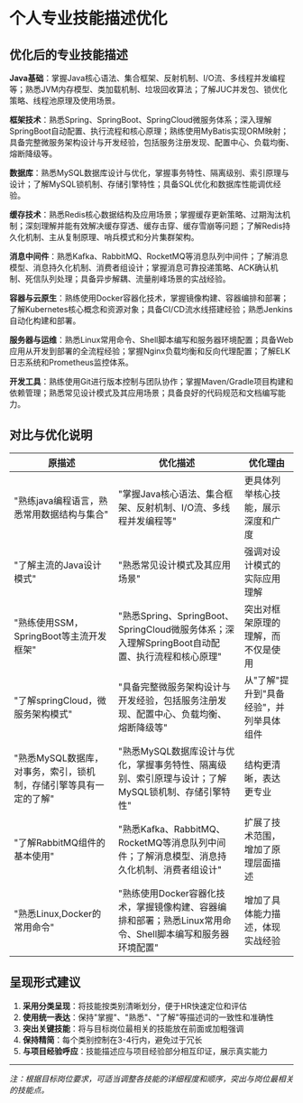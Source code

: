 # 个人专业技能描述优化

## 优化后的专业技能描述

**Java基础**：掌握Java核心语法、集合框架、反射机制、I/O流、多线程并发编程等；熟悉JVM内存模型、类加载机制、垃圾回收算法；了解JUC并发包、锁优化策略、线程池原理及使用场景。

**框架技术**：熟悉Spring、SpringBoot、SpringCloud微服务体系；深入理解SpringBoot自动配置、执行流程和核心原理；熟练使用MyBatis实现ORM映射；具备完整微服务架构设计与开发经验，包括服务注册发现、配置中心、负载均衡、熔断降级等。

**数据库**：熟悉MySQL数据库设计与优化，掌握事务特性、隔离级别、索引原理与设计；了解MySQL锁机制、存储引擎特性；具备SQL优化和数据库性能调优经验。

**缓存技术**：熟悉Redis核心数据结构及应用场景；掌握缓存更新策略、过期淘汰机制；深刻理解并能有效解决缓存穿透、缓存击穿、缓存雪崩等问题；了解Redis持久化机制、主从复制原理、哨兵模式和分片集群架构。

**消息中间件**：熟悉Kafka、RabbitMQ、RocketMQ等消息队列中间件；了解消息模型、消息持久化机制、消费者组设计；掌握消息可靠投递策略、ACK确认机制、死信队列处理；具备异步解耦、流量削峰场景的实战经验。

**容器与云原生**：熟练使用Docker容器化技术，掌握镜像构建、容器编排和部署；了解Kubernetes核心概念和资源对象；具备CI/CD流水线搭建经验；熟悉Jenkins自动化构建和部署。

**服务器与运维**：熟悉Linux常用命令、Shell脚本编写和服务器环境配置；具备Web应用从开发到部署的全流程经验；掌握Nginx负载均衡和反向代理配置；了解ELK日志系统和Prometheus监控体系。

**开发工具**：熟练使用Git进行版本控制与团队协作；掌握Maven/Gradle项目构建和依赖管理；熟悉常见设计模式及其应用场景；具备良好的代码规范和文档编写能力。

## 对比与优化说明

| 原描述 | 优化描述 | 优化理由 |
|--------|----------|----------|
| "熟练java编程语言，熟悉常用数据结构与集合" | "掌握Java核心语法、集合框架、反射机制、I/O流、多线程并发编程等" | 更具体列举核心技能，展示深度和广度 |
| "了解主流的Java设计模式" | "熟悉常见设计模式及其应用场景" | 强调对设计模式的实际应用理解 |
| "熟练使用SSM，SpringBoot等主流开发框架" | "熟悉Spring、SpringBoot、SpringCloud微服务体系；深入理解SpringBoot自动配置、执行流程和核心原理" | 突出对框架原理的理解，而不仅是使用 |
| "了解springCloud，微服务架构模式" | "具备完整微服务架构设计与开发经验，包括服务注册发现、配置中心、负载均衡、熔断降级等" | 从"了解"提升到"具备经验"，并列举具体组件 |
| "熟悉MySQL数据库，对事务，索引，锁机制，存储引擎等具有一定的了解" | "熟悉MySQL数据库设计与优化，掌握事务特性、隔离级别、索引原理与设计；了解MySQL锁机制、存储引擎特性" | 结构更清晰，表达更专业 |
| "了解RabbitMQ组件的基本使用" | "熟悉Kafka、RabbitMQ、RocketMQ等消息队列中间件；了解消息模型、消息持久化机制、消费者组设计" | 扩展了技术范围，增加了原理层面描述 |
| "熟悉Linux,Docker的常用命令" | "熟练使用Docker容器化技术，掌握镜像构建、容器编排和部署；熟悉Linux常用命令、Shell脚本编写和服务器环境配置" | 增加了具体能力描述，体现实战经验 |

## 呈现形式建议

1. **采用分类呈现**：将技能按类别清晰划分，便于HR快速定位和评估
2. **使用统一表达**：保持"掌握"、"熟悉"、"了解"等描述词的一致性和准确性
3. **突出关键技能**：将与目标岗位最相关的技能放在前面或加粗强调
4. **保持精简**：每个类别控制在3-4行内，避免过于冗长
5. **与项目经验呼应**：技能描述应与项目经验部分相互印证，展示真实能力

---

*注：根据目标岗位要求，可适当调整各技能的详细程度和顺序，突出与岗位最相关的技能点。*
